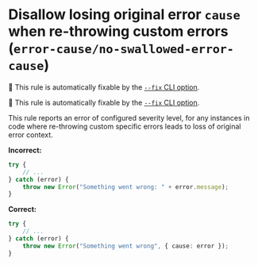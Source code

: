 # Disallow losing original error `cause` when re-throwing custom errors (`error-cause/no-swallowed-error-cause`)

🔧 This rule is automatically fixable by the [`--fix` CLI option](https://eslint.org/docs/latest/user-guide/command-line-interface#--fix).

<!-- end auto-generated rule header -->

🔧 This rule is automatically fixable by the [`--fix` CLI option](https://eslint.org/docs/latest/user-guide/command-line-interface#--fix).

<!-- end auto-generated rule header -->

This rule reports an error of configured severity level, for any instances in code where re-throwing custom specific errors leads to loss of original error context.

**Incorrect:**

```ts
try {
    // ...
} catch (error) {
    throw new Error("Something went wrong: " + error.message);
}
```

**Correct:**

```ts
try {
    // ...
} catch (error) {
    throw new Error("Something went wrong", { cause: error });
}
```

